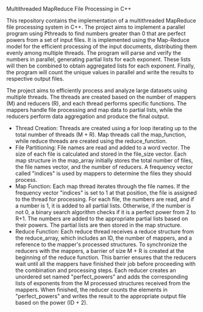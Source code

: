 Multithreaded MapReduce File Processing in C++

This repository contains the implementation of a multithreaded MapReduce file processing system in C++. The project aims to implement a parallel program using Pthreads to find numbers greater than 0 that are perfect powers from a set of input files. It is implemented using the Map-Reduce model for the efficient processing of the input documents, distributing them evenly among multiple threads. The program will parse and verify the numbers in parallel, generating partial lists for each exponent. These lists will then be combined to obtain aggregated lists for each exponent. Finally, the program will count the unique values in parallel and write the results to respective output files.

The project aims to efficiently process and analyze large datasets using multiple threads. The threads are created based on the number of mappers (M) and reducers (R), and each thread performs specific functions. The mappers handle file processing and map data to partial lists, while the reducers perform data aggregation and produce the final output.

- Thread Creation: Threads are created using a for loop iterating up to the total number of threads (M + R). Map threads call the map_function, while reduce threads are created using the reduce_function.
- File Partitioning: File names are read and added to a word vector. The size of each file is calculated and stored in the file_size vector. Each map structure in the map_array initially stores the total number of files, the file names vector, and the number of reducers. A frequency vector called "indices" is used by mappers to determine the files they should process.
- Map Function: Each map thread iterates through the file names. If the frequency vector "indices" is set to 1 at that position, the file is assigned to the thread for processing. For each file, the numbers are read, and if a number is 1, it is added to all partial lists. Otherwise, if the number is not 0, a binary search algorithm checks if it is a perfect power from 2 to R+1. The numbers are added to the appropriate partial lists based on their powers. The partial lists are then stored in the map structure.
- Reduce Function: Each reduce thread receives a reduce structure from the reduce_array, which includes an ID, the number of mappers, and a reference to the mapper's processed structures. To synchronize the reducers with the mappers, a barrier of size M + R is created at the beginning of the reduce function. This barrier ensures that the reducers wait until all the mappers have finished their job before proceeding with the combination and processing steps. Each reducer creates an unordered set named "perfect_powers" and adds the corresponding lists of exponents from the M processed structures received from the mappers. When finished, the reducer counts the elements in "perfect_powers" and writes the result to the appropriate output file based on the power (ID + 2).

